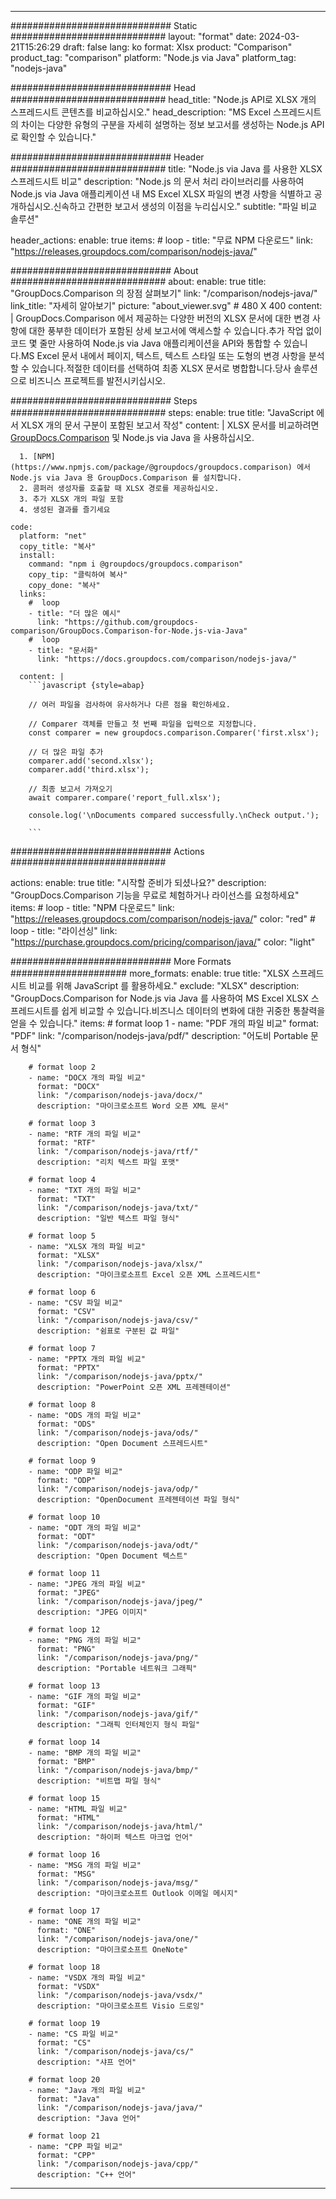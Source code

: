 
---
############################# Static ############################
layout: "format"
date:  2024-03-21T15:26:29
draft: false
lang: ko
format: Xlsx
product: "Comparison"
product_tag: "comparison"
platform: "Node.js via Java"
platform_tag: "nodejs-java"

############################# Head ############################
head_title: "Node.js API로 XLSX 개의 스프레드시트 콘텐츠를 비교하십시오."
head_description: "MS Excel 스프레드시트의 차이는 다양한 유형의 구분을 자세히 설명하는 정보 보고서를 생성하는 Node.js API로 확인할 수 있습니다."

############################# Header ############################
title: "Node.js via Java 를 사용한 XLSX 스프레드시트 비교" 
description: "Node.js 의 문서 처리 라이브러리를 사용하여 Node.js via Java 애플리케이션 내 MS Excel XLSX 파일의 변경 사항을 식별하고 공개하십시오.신속하고 간편한 보고서 생성의 이점을 누리십시오."
subtitle: "파일 비교 솔루션" 

header_actions:
  enable: true
  items:
    #  loop
    - title: "무료 NPM 다운로드"
      link: "https://releases.groupdocs.com/comparison/nodejs-java/"
      
############################# About ############################
about:
    enable: true
    title: "GroupDocs.Comparison 의 장점 살펴보기"
    link: "/comparison/nodejs-java/"
    link_title: "자세히 알아보기"
    picture: "about_viewer.svg" # 480 X 400
    content: |
       GroupDocs.Comparison 에서 제공하는 다양한 버전의 XLSX 문서에 대한 변경 사항에 대한 풍부한 데이터가 포함된 상세 보고서에 액세스할 수 있습니다.추가 작업 없이 코드 몇 줄만 사용하여 Node.js via Java 애플리케이션을 API와 통합할 수 있습니다.MS Excel 문서 내에서 페이지, 텍스트, 텍스트 스타일 또는 도형의 변경 사항을 분석할 수 있습니다.적절한 데이터를 선택하여 최종 XLSX 문서로 병합합니다.당사 솔루션으로 비즈니스 프로젝트를 발전시키십시오.

############################# Steps ############################
steps:
    enable: true
    title: "JavaScript 에서 XLSX 개의 문서 구분이 포함된 보고서 작성"
    content: |
      XLSX 문서를 비교하려면 [GroupDocs.Comparison](https://products.groupdocs.com/comparison/nodejs-java/) 및 Node.js via Java 을 사용하십시오.
      
      1. [NPM](https://www.npmjs.com/package/@groupdocs/groupdocs.comparison) 에서 Node.js via Java 용 GroupDocs.Comparison 를 설치합니다.
      2. 콤퍼러 생성자를 호출할 때 XLSX 경로를 제공하십시오.
      3. 추가 XLSX 개의 파일 포함
      4. 생성된 결과를 즐기세요
   
    code:
      platform: "net"
      copy_title: "복사"
      install:
        command: "npm i @groupdocs/groupdocs.comparison"
        copy_tip: "클릭하여 복사"
        copy_done: "복사"
      links:
        #  loop
        - title: "더 많은 예시"
          link: "https://github.com/groupdocs-comparison/GroupDocs.Comparison-for-Node.js-via-Java"
        #  loop
        - title: "문서화"
          link: "https://docs.groupdocs.com/comparison/nodejs-java/"
          
      content: |
        ```javascript {style=abap}

        // 여러 파일을 검사하여 유사하거나 다른 점을 확인하세요.

        // Comparer 객체를 만들고 첫 번째 파일을 입력으로 지정합니다.
        const comparer = new groupdocs.comparison.Comparer('first.xlsx');

        // 더 많은 파일 추가
        comparer.add('second.xlsx');
        comparer.add('third.xlsx');

        // 최종 보고서 가져오기
        await comparer.compare('report_full.xlsx');

        console.log('\nDocuments compared successfully.\nCheck output.');
        
        ```            

############################# Actions ############################

actions:
  enable: true
  title: "시작할 준비가 되셨나요?"
  description: "GroupDocs.Comparison 기능을 무료로 체험하거나 라이선스를 요청하세요"
  items:
    #  loop
    - title: "NPM 다운로드"
      link: "https://releases.groupdocs.com/comparison/nodejs-java/"
      color: "red"
        #  loop
    - title: "라이선싱"
      link: "https://purchase.groupdocs.com/pricing/comparison/java/"
      color: "light"


############################# More Formats #####################
more_formats:
    enable: true
    title: "XLSX 스프레드시트 비교를 위해 JavaScript 를 활용하세요."
    exclude: "XLSX"
    description: "GroupDocs.Comparison for Node.js via Java 를 사용하여 MS Excel XLSX 스프레드시트를 쉽게 비교할 수 있습니다.비즈니스 데이터의 변화에 대한 귀중한 통찰력을 얻을 수 있습니다."
    items: 
        # format loop 1
        - name: "PDF 개의 파일 비교"
          format: "PDF"
          link: "/comparison/nodejs-java/pdf/"
          description: "어도비 Portable 문서 형식"

        # format loop 2
        - name: "DOCX 개의 파일 비교"
          format: "DOCX"
          link: "/comparison/nodejs-java/docx/"
          description: "마이크로소프트 Word 오픈 XML 문서"

        # format loop 3
        - name: "RTF 개의 파일 비교"
          format: "RTF"
          link: "/comparison/nodejs-java/rtf/"
          description: "리치 텍스트 파일 포맷"

        # format loop 4
        - name: "TXT 개의 파일 비교"
          format: "TXT"
          link: "/comparison/nodejs-java/txt/"
          description: "일반 텍스트 파일 형식"

        # format loop 5
        - name: "XLSX 개의 파일 비교"
          format: "XLSX"
          link: "/comparison/nodejs-java/xlsx/"
          description: "마이크로소프트 Excel 오픈 XML 스프레드시트"

        # format loop 6
        - name: "CSV 파일 비교"
          format: "CSV"
          link: "/comparison/nodejs-java/csv/"
          description: "쉼표로 구분된 값 파일"

        # format loop 7
        - name: "PPTX 개의 파일 비교"
          format: "PPTX"
          link: "/comparison/nodejs-java/pptx/"
          description: "PowerPoint 오픈 XML 프레젠테이션"

        # format loop 8
        - name: "ODS 개의 파일 비교"
          format: "ODS"
          link: "/comparison/nodejs-java/ods/"
          description: "Open Document 스프레드시트"

        # format loop 9
        - name: "ODP 파일 비교"
          format: "ODP"
          link: "/comparison/nodejs-java/odp/"
          description: "OpenDocument 프레젠테이션 파일 형식"

        # format loop 10
        - name: "ODT 개의 파일 비교"
          format: "ODT"
          link: "/comparison/nodejs-java/odt/"
          description: "Open Document 텍스트"

        # format loop 11
        - name: "JPEG 개의 파일 비교"
          format: "JPEG"
          link: "/comparison/nodejs-java/jpeg/"
          description: "JPEG 이미지"

        # format loop 12
        - name: "PNG 개의 파일 비교"
          format: "PNG"
          link: "/comparison/nodejs-java/png/"
          description: "Portable 네트워크 그래픽"

        # format loop 13
        - name: "GIF 개의 파일 비교"
          format: "GIF"
          link: "/comparison/nodejs-java/gif/"
          description: "그래픽 인터체인지 형식 파일"

        # format loop 14
        - name: "BMP 개의 파일 비교"
          format: "BMP"
          link: "/comparison/nodejs-java/bmp/"
          description: "비트맵 파일 형식"

        # format loop 15
        - name: "HTML 파일 비교"
          format: "HTML"
          link: "/comparison/nodejs-java/html/"
          description: "하이퍼 텍스트 마크업 언어"

        # format loop 16
        - name: "MSG 개의 파일 비교"
          format: "MSG"
          link: "/comparison/nodejs-java/msg/"
          description: "마이크로소프트 Outlook 이메일 메시지"

        # format loop 17
        - name: "ONE 개의 파일 비교"
          format: "ONE"
          link: "/comparison/nodejs-java/one/"
          description: "마이크로소프트 OneNote"

        # format loop 18
        - name: "VSDX 개의 파일 비교"
          format: "VSDX"
          link: "/comparison/nodejs-java/vsdx/"
          description: "마이크로소프트 Visio 드로잉"

        # format loop 19
        - name: "CS 파일 비교"
          format: "CS"
          link: "/comparison/nodejs-java/cs/"
          description: "샤프 언어"

        # format loop 20
        - name: "Java 개의 파일 비교"
          format: "Java"
          link: "/comparison/nodejs-java/java/"
          description: "Java 언어"
          
        # format loop 21
        - name: "CPP 파일 비교"
          format: "CPP"
          link: "/comparison/nodejs-java/cpp/"
          description: "C++ 언어"
---